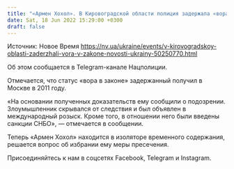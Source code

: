```yaml
---
title: "«Армен Хохол». В Кировоградской области полиция задержала «вора в законе»"
date: Sat, 18 Jun 2022 15:29:00 +0300
draft: false
---
```

Источник: Новое Время https://nv.ua/ukraine/events/v-kirovogradskoy-oblasti-zaderzhali-vora-v-zakone-novosti-ukrainy-50250770.html


Об этом сообщается в Telegram-канале Нацполиции.

Отмечается, что статус «вора в законе» задержанный получил в Москве в 2011 году.

«На основании полученных доказательств ему сообщили о подозрении. Злоумышленник скрывался от следствия и был объявлен в международный розыск. Кроме того, в отношении него были введены санкции СНБО», — отмечается в сообщении.

Теперь «Армен Хохол» находится в изоляторе временного содержания, решается вопрос об избрании ему меры пресечения.

Присоединяйтесь к нам в соцсетях Facebook, Telegram и Instagram.
